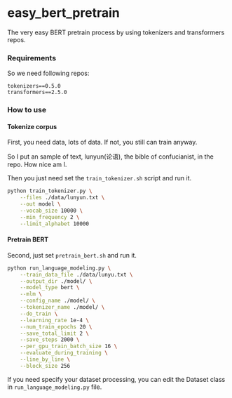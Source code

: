 # easy_bert_pretrain
The very easy BERT pretrain process by  using tokenizers and transformers repos.

### Requirements

So we need following repos:

```
tokenizers==0.5.0
transformers==2.5.0
```

### How to use

#### Tokenize corpus

First, you need data, lots of data. If not, you still can train anyway.

So I put an sample of text, lunyun(论语), the bible of confucianist, in the repo. How nice am I.

Then you just need set the `train_tokenizer.sh` script and run it.

```bash
python train_tokenizer.py \
    --files ./data/lunyun.txt \
    --out model \
    --vocab_size 10000 \
    --min_frequency 2 \
    --limit_alphabet 10000
```

#### Pretrain BERT

Second, just set `pretrain_bert.sh` and run it.

```bash
python run_language_modeling.py \
    --train_data_file ./data/lunyu.txt \
    --output_dir ./model/ \
    --model_type bert \
    --mlm \
    --config_name ./model/ \
    --tokenizer_name ./model/ \
    --do_train \
    --learning_rate 1e-4 \
    --num_train_epochs 20 \
    --save_total_limit 2 \
    --save_steps 2000 \
    --per_gpu_train_batch_size 16 \
    --evaluate_during_training \
    --line_by_line \
    --block_size 256
```

If you need specify your dataset processing, you can edit the Dataset class in `run_language_modeling.py` file.

